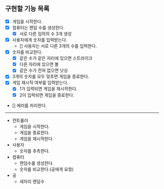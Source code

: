## 구현할 기능 목록

- [x] 게임을 시작한다.
- [x] 컴퓨터는 랜덤 수를 생성한다.
  - [x] 서로 다른 임의의 수 3개 생성
- [x] 사용자에게 숫자를 입력받는다.
  - [] 사용자는 서로 다른 3개의 수를 입력한다.
- [x] 숫자를 비교한다.
  - [x] 같은 수가 같은 자리에 있으면 스트라이크
  - [x] 다른 자리에 있으면 볼
  - [x] 같은 수가 전혀 없으면 낫싱
- [x] 3개의 숫자를 모두 맞추면 게임을 종료한다.
- [x] 게임 재시작 여부를 입력받는다.
  - [x] 1가 입력되면 게임을 재시작한다.
  - [x] 2이 입력되면 게임을 종료한다.
- [] 에러를 처리한다.

---

- 컨트롤러
  - 게임을 시작한다.
  - 게임을 종료한다.
  - 게임을 재시작한다.
- 사용자
  - 숫자를 추측한다.
- 컴퓨터
  - 랜덤수를 생성한다.
  - 숫자를 비교한다.(공에게 요청)
- 공
  - 세자리 랜덤수
